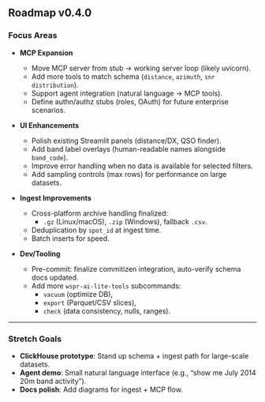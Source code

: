 ## Roadmap v0.4.0

### Focus Areas
- **MCP Expansion**
  - Move MCP server from stub → working server loop (likely uvicorn).
  - Add more tools to match schema (`distance`, `azimuth`, `snr distribution`).
  - Support agent integration (natural language → MCP tools).
  - Define authn/authz stubs (roles, OAuth) for future enterprise scenarios.

- **UI Enhancements**
  - Polish existing Streamlit panels (distance/DX, QSO finder).
  - Add band label overlays (human-readable names alongside `band_code`).
  - Improve error handling when no data is available for selected filters.
  - Add sampling controls (max rows) for performance on large datasets.

- **Ingest Improvements**
  - Cross-platform archive handling finalized:
    - `.gz` (Linux/macOS), `.zip` (Windows), fallback `.csv`.
  - Deduplication by `spot_id` at ingest time.
  - Batch inserts for speed.

- **Dev/Tooling**
  - Pre-commit: finalize commitizen integration, auto-verify schema docs updated.
  - Add more `wspr-ai-lite-tools` subcommands:
    - `vacuum` (optimize DB),
    - `export` (Parquet/CSV slices),
    - `check` (data consistency, nulls, ranges).

---

### Stretch Goals
- **ClickHouse prototype**: Stand up schema + ingest path for large-scale datasets.
- **Agent demo**: Small natural language interface (e.g., “show me July 2014 20m band activity”).
- **Docs polish**: Add diagrams for ingest + MCP flow.
